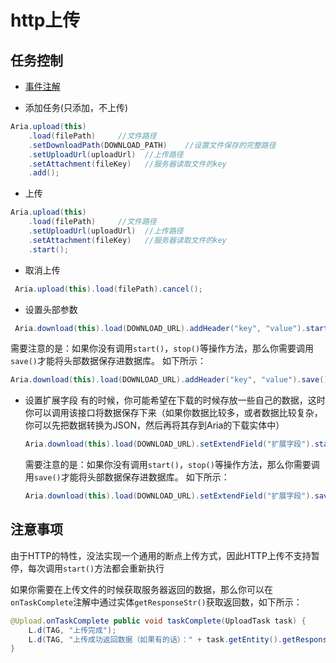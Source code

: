 # http上传

## 任务控制

* [事件注解](http://aria.laoyuyu.me/aria_doc/start/annotation_explain.html#httpftp%E5%8D%95%E4%BB%BB%E5%8A%A1%E4%B8%8A%E4%BC%A0%E6%B3%A8%E8%A7%A3)

* 添加任务(只添加，不上传)

 ```java
 Aria.upload(this)
     .load(filePath)     //文件路径
     .setDownloadPath(DOWNLOAD_PATH)    //设置文件保存的完整路径
     .setUploadUrl(uploadUrl)  //上传路径
     .setAttachment(fileKey)   //服务器读取文件的key
     .add();
 ```

* 上传

 ```java
 Aria.upload(this)
     .load(filePath)     //文件路径
     .setUploadUrl(uploadUrl)  //上传路径
     .setAttachment(fileKey)   //服务器读取文件的key
     .start();
 ```
* 取消上传

 ```java
  Aria.upload(this).load(filePath).cancel();
 ```

 * 设置头部参数

  ```java
   Aria.download(this).load(DOWNLOAD_URL).addHeader("key", "value").start();
  ```
  需要注意的是：如果你没有调用`start()`，`stop()`等操作方法，那么你需要调用`save()`才能将头部数据保存进数据库。
  如下所示：
  ```java
  Aria.download(this).load(DOWNLOAD_URL).addHeader("key", "value").save();
  ```

* 设置扩展字段
有的时候，你可能希望在下载的时候存放一些自己的数据，这时你可以调用该接口将数据保存下来（如果你数据比较多，或者数据比较复杂，你可以先把数据转换为JSON，然后再将其存到Aria的下载实体中）

  ```java
  Aria.download(this).load(DOWNLOAD_URL).setExtendField("扩展字段").start();
  ```
  需要注意的是：如果你没有调用`start()`，`stop()`等操作方法，那么你需要调用`save()`才能将头部数据保存进数据库。
  如下所示：
  ```java
  Aria.download(this).load(DOWNLOAD_URL).setExtendField("扩展字段").save();
  ```


## 注意事项
由于HTTP的特性，没法实现一个通用的断点上传方式，因此HTTP上传不支持暂停，每次调用`start()`方法都会重新执行

如果你需要在上传文件的时候获取服务器返回的数据，那么你可以在`onTaskComplete`注解中通过实体`getResponseStr()`获取返回数，如下所示：
```java
@Upload.onTaskComplete public void taskComplete(UploadTask task) {
    L.d(TAG, "上传完成");
    L.d(TAG, "上传成功返回数据（如果有的话）：" + task.getEntity().getResponseStr());
}
```